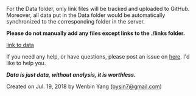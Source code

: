 For the Data folder, only link files will be tracked and uploaded to GitHub. Moreover, all data put in the Data folder would be automatically synchronized to the corresponding folder in the server.

**Please do not manually add any files except links to the ./links folder.**

[link to data](ftp://222.195.69.205/wenlab/Young/test)

If you need any help, or have questions, please post an issue on [here](https://github.com/Wenlab/Template-Project-Repository/issues). I'd like to help you.

**_Data is just data, without analysis, it is worthless._**

Created on Jul. 19, 2018 by Wenbin Yang (bysin7@gmail.com)
